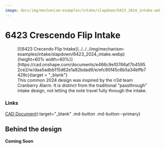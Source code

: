 ```yaml
---
image: docs/img/mechanism-examples/intake/slapdown/6423_2024_intake.webp
---
```


# 6423 Crescendo Flip Intake

<figure markdown="span">
[![6423 Crecendo Flip Intake](../../../img/mechanism-examples/intake/slapdown/6423_2024_intake.webp){height=60% width=60%}](https://cad.onshape.com/documents/e466c9e10766af7b45952ce2/w/daa5adbb115d62e1a82bdad9/e/efc90f45c6b5a34bffb7429c){target = "_blank"}
<figcaption>This common 2024 design was inspired by the ri3d team Cranberry Alarm. It is distinct from the traditional "passthrough" intake design, not letting the note travel fully through the intake. </figcaption>
</figure>

### Links

[CAD Document](https://cad.onshape.com/documents/e466c9e10766af7b45952ce2/w/daa5adbb115d62e1a82bdad9/e/efc90f45c6b5a34bffb7429c "CAD Document Link"){:target="_blank" .md-button .md-button--primary}

## Behind the design

**Coming Soon**